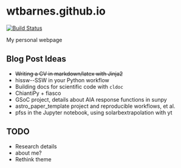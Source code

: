 # wtbarnes.github.io
[![Build Status](https://travis-ci.org/wtbarnes/wtbarnes.github.io.svg?branch=sources)](https://travis-ci.org/wtbarnes/wtbarnes.github.io)

My personal webpage

## Blog Post Ideas

* ~~Writing a CV in markdown/latex with Jinja2~~
* hissw--SSW in your Python workflow
* Building docs for scientific code with `cldoc`
* ChiantiPy + fiasco
* GSoC project, details about AIA response functions in sunpy
* astro_paper_template project and reproducible workflows, et al.
* pfss in the Jupyter notebook, using solarbextrapolation with yt

## TODO
* Research details
* about me?
* Rethink theme
